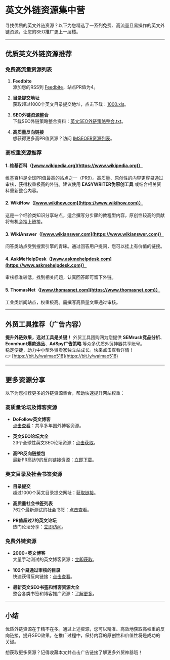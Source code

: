 # 英文外链资源集中营

寻找优质的英文外链资源？以下为您精选了一系列免费、高流量且易操作的英文外链资源，让您的SEO推广更上一层楼。

---

## 优质英文外链资源推荐

### 免费高流量资源列表

1. **Feedbite**  
   添加您的RSS到 [Feedbite](http://www.feedbite.com)，站点PR值为4。

2. **目录提交地址**  
   获取超过1000个英文目录提交地址，点击下载：[1000.xls](https://www.3code.cn/1000.xls)。

3. **SEO外链资源整合**  
   下载SEO外链策略整合资料：[英文SEO外链策略整合.txt](https://www.3code.cn/%E5%81%9A%E8%8B%B1%E6%96%87SEO%E5%A4%96%E9%93%BE%E8%B5%84%E6%BA%90%E7%AD%96%E7%95%A5%E6%95%B4%E5%90%88.txt)。

4. **高质量反向链接**  
   想获得更多高PR值资源？访问 [IMSEOER资源列表](http://www.imseoer.com/thread-2009-1-1.html)。

### 高权重资源推荐

#### 1. 维基百科（[www.wikipedia.org](https://www.wikipedia.org)）  
维基百科是全球PR值最高的站点之一（PR9）。高质量、原创性的内容更容易通过审核，获得权重极高的外链。建议使用 **EASYWRITER伪原创工具** 或结合相关资料重新整合内容。

#### 2. WikiHow（[www.wikihow.com](https://www.wikihow.com)）  
这是一个经验类知识分享站点，适合撰写分步骤的教程型内容，原创性较高的贡献将有机会挂上链接。

#### 3. WikiAnswer（[www.wikianswer.com](https://www.wikianswer.com)）  
问答类站点受到搜索引擎的青睐。通过回答用户提问，您可以挂上有价值的链接。

#### 4. AskMeHelpDesk（[www.askmehelpdesk.com](https://www.askmehelpdesk.com)）  
审核标准较低，找到相关问题，认真回答即可留下外链。

#### 5. ThomasNet（[www.thomasnet.com](https://www.thomasnet.com)）  
工业类新闻站点，权重极高。需撰写高质量文章通过审核。

---

## 外贸工具推荐（广告内容）

**提升外链效果，选对工具是关键！** 外贸工具团购网为您提供 **SEMrush竞品分析**、**Ecomhunt爆款选品**、**AdSpy广告策略** 等众多优质外贸神器共享账号。  
稳定便捷，助力中小型外贸卖家独立站成长。快来点击查看详情！  
👉 [https://bit.ly/waimao518](https://bit.ly/waimao518)

---

## 更多资源分享

以下为您推荐更多的外链资源集合，帮助快速提升网站权重：

### 高质量论坛及博客资源

- **DoFollow英文博客**  
  [点击查看](http://www.imseoer.com/thread-2181-1-1.html)：共享多年国外博客资源。

- **英文SEO论坛大全**  
  23个全球性英文SEO论坛资源：[点击获取](http://www.imseoer.com/thread-7255-1-1.html)。

- **高PR反向链接包**  
  最新PR高达9的反向链接资源：[立即下载](http://www.imseoer.com/thread-3528-1-2.html)。

### 英文目录及社会书签资源

- **目录提交**  
  超过1000个英文目录提交网址：[获取链接](http://www.imseoer.com/thread-1684-1-2.html)。

- **高质量社会书签列表**  
  762个最新测试的社会书签：[点击查看](http://www.imseoer.com/thread-8839-1-3.html)。

- **PR值超过7的英文论坛**  
  热门论坛分享：[立即访问](http://www.imseoer.com/thread-3261-1-10.html)。

### 免费外链资源

- **2000+英文博客**  
  大量手动测试的英文博客资源：[立即获取](http://www.imseoer.com/thread-6346-1-2.html)。

- **102个易通过审核的目录**  
  快速获得反向链接：[点击查看](http://www.imseoer.com/thread-224-1-2.html)。

- **最新英文SEO书签和博客资源大全**  
  整合各类书签和博客推广资源：[了解更多](http://www.imseoer.com/thread-3070-1-5.html)。

---

## 小结

优质外链资源在于精不在多。通过上述资源，您可以精准、高效地获取高权重的反向链接，提升SEO效果。在推广过程中，保持内容的原创性和价值性将是成功的关键。  

想获取更多资源？记得收藏本文并点击广告链接了解更多外贸神器哦！

